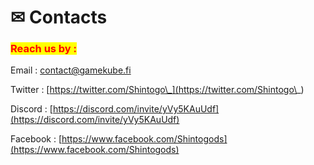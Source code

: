 # ✉ Contacts

### <mark style="color:red;">Reach us by :</mark>&#x20;

Email : contact@gamekube.fi

Twitter : [https://twitter.com/Shintogo\_](https://twitter.com/Shintogo\_)

Discord : [https://discord.com/invite/yVy5KAuUdf](https://discord.com/invite/yVy5KAuUdf)

Facebook : [https://www.facebook.com/Shintogods](https://www.facebook.com/Shintogods)



